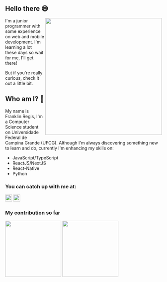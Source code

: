 ## Hello there 😄 

<img align="right" width="375" src="https://user-images.githubusercontent.com/61962950/120808536-8ae73b80-c51f-11eb-9a2f-418fe02d6634.gif"></img>

I'm a junior programmer with some experience on web and mobile development. I'm learning a lot these days so wait for me, I'll get there!

But if you're really curious, check it out a little bit.

## Who am I? 🤔

My name is Franklin Regis, I'm a Computer Science student on Universidade Federal de Campina Grande (UFCG).
Although I'm always discovering something new to learn and do, currently I'm enhancing my skills on:
  * JavaScript/TypeScript
  * ReactJS/NextJS
  * React-Native
  * Python
  

### You can catch up with me at:

[<img src="https://img.shields.io/badge/-LinkedIn-blue?style=flat-square&logo=Linkedin&logoColor=white&link=https://www.linkedin.com/in/franklin-regis/" height="22" title="LinkedIn" />](https://www.linkedin.com/in/franklin-regis/)
[<img src="https://img.shields.io/badge/discord-%237289DA.svg?&style=for-the-badge&logo=discord&logoColor=white" height="22" />](https://discord.com/invite/franklingg#5075)
<!--
[<img src="https://img.shields.io/badge/-Instagram-purple?style=flat-square&logo=Instagram&logoColor=white&link=https://www.instagram.com/franklingg1" height="22" title="Instagram" />](https://www.instagram.com/franklingg1)
-->

### My contribution so far
<div>
  <a href="https://github.com/franklingg"><img height="180em" src="https://github-readme-stats.vercel.app/api?username=franklingg&show_icons=true&theme=dracula&include_all_commits=true&count_private=true"/></a>
  <a href="https://github.com/franklingg"><img height="180em" src="https://github-readme-stats.vercel.app/api/top-langs/?username=franklingg&hide=jupyter%20notebook,haskell,prolog&layout=compact&langs_count=5&count_private=true&theme=dracula"/>
</div>
